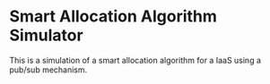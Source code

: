 Smart Allocation Algorithm Simulator
=====================

This is a simulation of a smart allocation algorithm for a IaaS using a pub/sub mechanism.

